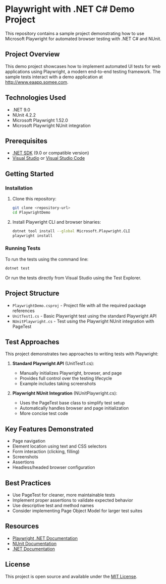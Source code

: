 # Playwright with .NET C# Demo Project

This repository contains a sample project demonstrating how to use Microsoft Playwright for automated browser testing with .NET C# and NUnit.

## Project Overview

This demo project showcases how to implement automated UI tests for web applications using Playwright, a modern end-to-end testing framework. The sample tests interact with a demo application at http://www.eaapp.somee.com.

## Technologies Used

- .NET 9.0
- NUnit 4.2.2
- Microsoft Playwright 1.52.0
- Microsoft Playwright NUnit integration

## Prerequisites

- [.NET SDK](https://dotnet.microsoft.com/download) (9.0 or compatible version)
- [Visual Studio](https://visualstudio.microsoft.com/) or [Visual Studio Code](https://code.visualstudio.com/)

## Getting Started

### Installation

1. Clone this repository:
   ```bash
   git clone <repository-url>
   cd PlaywrightDemo
   ```

2. Install Playwright CLI and browser binaries:
   ```bash
   dotnet tool install --global Microsoft.Playwright.CLI
   playwright install
   ```

### Running Tests

To run the tests using the command line:

```bash
dotnet test
```

Or run the tests directly from Visual Studio using the Test Explorer.

## Project Structure

- `PlaywrightDemo.csproj` - Project file with all the required package references
- `UnitTest1.cs` - Basic Playwright test using the standard Playwright API
- `NUnitPlaywright.cs` - Test using the Playwright NUnit integration with PageTest

## Test Approaches

This project demonstrates two approaches to writing tests with Playwright:

1. **Standard Playwright API** (UnitTest1.cs):
   - Manually initializes Playwright, browser, and page
   - Provides full control over the testing lifecycle
   - Example includes taking screenshots

2. **Playwright NUnit Integration** (NUnitPlaywright.cs):
   - Uses the PageTest base class to simplify test setup
   - Automatically handles browser and page initialization
   - More concise test code

## Key Features Demonstrated

- Page navigation
- Element location using text and CSS selectors
- Form interaction (clicking, filling)
- Screenshots
- Assertions
- Headless/headed browser configuration

## Best Practices

- Use PageTest for cleaner, more maintainable tests
- Implement proper assertions to validate expected behavior
- Use descriptive test and method names
- Consider implementing Page Object Model for larger test suites

## Resources

- [Playwright .NET Documentation](https://playwright.dev/dotnet/docs/intro)
- [NUnit Documentation](https://docs.nunit.org/)
- [.NET Documentation](https://docs.microsoft.com/en-us/dotnet/)

## License

This project is open source and available under the [MIT License](LICENSE).